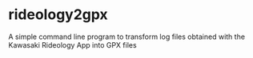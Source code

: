# rideology2gpx
A simple command line program to transform log files obtained with the Kawasaki Rideology App into GPX files

